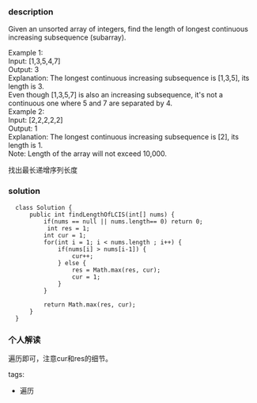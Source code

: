 ### description    
  Given an unsorted array of integers, find the length of longest continuous increasing subsequence (subarray).  
    
  Example 1:  
  Input: [1,3,5,4,7]  
  Output: 3  
  Explanation: The longest continuous increasing subsequence is [1,3,5], its length is 3.   
  Even though [1,3,5,7] is also an increasing subsequence, it's not a continuous one where 5 and 7 are separated by 4.   
  Example 2:  
  Input: [2,2,2,2,2]  
  Output: 1  
  Explanation: The longest continuous increasing subsequence is [2], its length is 1.   
  Note: Length of the array will not exceed 10,000.  
    
  找出最长递增序列长度  
### solution    
```    
  class Solution {  
      public int findLengthOfLCIS(int[] nums) {  
          if(nums == null || nums.length== 0) return 0;  
           int res = 1;  
          int cur = 1;  
          for(int i = 1; i < nums.length ; i++) {  
              if(nums[i] > nums[i-1]) {  
                  cur++;  
              } else {  
                  res = Math.max(res, cur);  
                  cur = 1;  
              }  
          }  
    
          return Math.max(res, cur);  
      }  
  }  
```    
    
### 个人解读    
  遍历即可，注意cur和res的细节。  
    
tags:    
  -  遍历  

